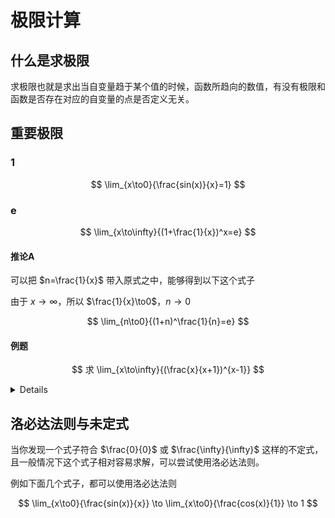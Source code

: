 # 极限计算

## 什么是求极限

求极限也就是求出当自变量趋于某个值的时候，函数所趋向的数值，有没有极限和函数是否存在对应的自变量的点是否定义无关。

## 重要极限

### 1

$$
\lim_{x\to0}{\frac{sin(x)}{x}=1}
$$

### e

$$
\lim_{x\to\infty}{(1+\frac{1}{x})^x=e}
$$

#### 推论A

可以把 $n=\frac{1}{x}$ 带入原式之中，能够得到以下这个式子

由于 $x\to\infty$，所以 $\frac{1}{x}\to0$，$n\to0$

$$
\lim_{n\to0}{(1+n)^\frac{1}{n}=e}
$$

#### 例题

$$
求 \lim_{x\to\infty}{(\frac{x}{x+1})^{x-1}}
$$

<details>

根据 $\frac{x}{x+1}$ 易联想到 $\frac{x}{x+1}=\frac{x+1-1}{x+1}=1-\frac{1}{x+1}$

同时 $x\to\infty$ ，根据无穷大的性质可以看作 $(1-\frac{1}{x})^x$，再令 $n=-x$，也就是 $(1+\frac{1}{n})^{-n} = e^{-1}$

答案就是 $e^{-1}$

</details>


## 洛必达法则与未定式

当你发现一个式子符合 $\frac{0}{0}$ 或 $\frac{\infty}{\infty}$ 这样的不定式，且一般情况下这个式子相对容易求解，可以尝试使用洛必达法则。

例如下面几个式子，都可以使用洛必达法则

$$
\lim_{x\to0}{\frac{sin(x)}{x}} \to \lim_{x\to0}{\frac{cos(x)}{1}} \to 1
$$
